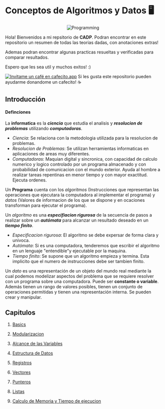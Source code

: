 
# Conceptos de Algoritmos y Datos 🖥

<p align="center">
  <img src="https://media.giphy.com/media/v1.Y2lkPTc5MGI3NjExYmtjenJia3NnaW52dzF2enVybW5sd3Z1dmF3eW9icWVrMzBncjc1eCZlcD12MV9pbnRlcm5hbF9naWZfYnlfaWQmY3Q9Zw/26tn33aiTi1jkl6H6/giphy.gif" alt="Programming"/>
</p>

Hola! Bienvenidos a mi repsitorio de **CADP**. Podran encontrar en este repositorio un resumen de todas las teorias dadas, con anotaciones extras!

Ademas podran encontrar algunas practicas resueltas y verificadas para comparar resultados.

Espero que les sea util y muchos exitos! :)

[![Invitame un café en cafecito.app](https://cdn.cafecito.app/imgs/buttons/button_6.svg)](https://cafecito.app/unmatesito)     Si les gusta este repositorio pueden ayudarme donandome un cafecito! :coffee:



## Introducción

#### Definciones

La **informatica** es la ***ciencia*** que estudia el analisis y ***resolucion de problemas*** utilizando ***computadoras***.

* *Ciencia*: Se relaciona con la metodologia utilizada para la resolucion de problemas.
* *Resolucion de Problemas*: Se utilizan herramientas informaticas en aplicaciones de areas muy diferentes.
* *Computadoras*: Maquian digital y sincronica, con capacidad de calculo numerico y logico controlado por un programa almacenado y con probabilidad de comunicacion con el mundo exterior. Ayuda al hombre a realizar tareas repentinas en menor tiempo y con mayor exactitud. Ejecuta ordenes.

Un **Programa** cuenta con los *algoritmos* (Instrucciones que representan las operaciones que ejecutara la computadora al implementar el programa) y *datos* (Valores de informacion de los que se dispone y en ocaciones transforman para ejecutar el programa).

Un *algoritmo* es una ***especifiacion rigurosa*** de la secuencia de pasos a realizar sobre un ***autómata*** para alcanzar un resultado deseado en un ***tiempo finito***.

* *Especificacion rigurosa*: El algoritmo se debe expersar de forma clara y univoca.
* *Autómata*: Si es una computadora, tenderemos que escribir el algoritmo en un lenguaje "entendible"y ejecutable por la maquina.
* *Tiempo finito*: Se supone que un algoritmo empieza y termina. Esta implicito que el numero de instrucciones debe ser tambien finito.

Un *dato* es una representación de un objeto del mundo real mediante la cual podemos modelizar aspectos del problema que se requiere resolver con un programa sobre una computadora. Puede ser **constante o variable**. Además tienen un rango de valores posibles, tienen un conjunto de operaciones permitidas y tienen una representación interna. Se pueden crear y manipular.

## Capitulos

1. [Basics](https://github.com/UnMatesito/CADP/blob/main/Resumen%20Teorico/Basics.md)

2. [Modularizacion](https://github.com/UnMatesito/CADP/blob/main/Resumen%20Teorico/Modularizacion.md)

3. [Alcance de las Variables](https://github.com/UnMatesito/CADP/blob/main/Resumen%20Teorico/Alcance%20de%20Variables.md)

4. [Estructura de Datos](https://github.com/UnMatesito/CADP/blob/main/Resumen%20Teorico/Estructura%20de%20datos.md)

5. [Registros](https://github.com/UnMatesito/CADP/blob/main/Resumen%20Teorico/Registros.md)

6. [Vectores](https://github.com/UnMatesito/CADP/blob/main/Resumen%20Teorico/Vectores.md)

7. [Punteros](https://github.com/UnMatesito/CADP/blob/main/Resumen%20Teorico/Punteros.md)

8. [Listas](https://github.com/UnMatesito/CADP/blob/main/Resumen%20Teorico%2FListas.md)

9. [Calculo de Memoria y Tiempo de ejecucion](https://pages.github.com/)
